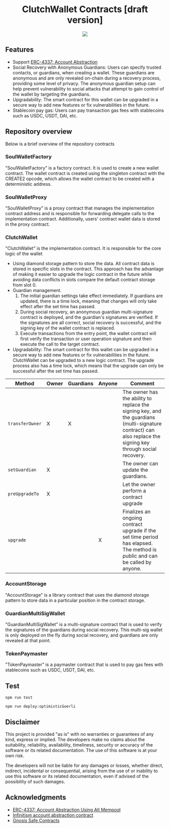 <div align="center">
  <h1 align="center">ClutchWallet Contracts [draft version]</h1>
</div>

<div align="center">
<img src="https://raw.githubusercontent.com/proofofclutchprotocol/clutch-wallet-packages/main/src/assets/logo.svg">
</div>

## Features

- Support [ERC-4337: Account Abstraction](https://eips.ethereum.org/EIPS/eip-4337)
- Social Recovery with Anonymous Guardians: Users can specify trusted contacts, or guardians, when creating a wallet. These guardians are anonymous and are only revealed on-chain during a recovery process, providing some level of privacy. The anonymous guardian setup can help prevent vulnerability to social attacks that attempt to gain control of the wallet by targeting the guardians.
- Upgradability: The smart contract for this wallet can be upgraded in a secure way to add new features or fix vulnerabilities in the future.
- Stablecoin pay gas: Users can pay transaction gas fees with stablecoins such as USDC, USDT, DAI, etc.

## Repository overview

Below is a brief overview of the repository contracts

### SoulWalletFactory

"SoulWalletFactory" is a factory contract. It is used to create a new wallet contract. The wallet contract is created using the singleton contract with the CREATE2 opcode, which allows the wallet contract to be created with a deterministic address.

### SoulWalletProxy

"SoulWalletProxy" is a proxy contract that manages the implementation contract address and is responsible for forwarding delegate calls to the implementation contract. Additionally, users' contract wallet data is stored in the proxy contract.

### ClutchWallet

"ClutchWallet" is the implementation contract. It is responsible for the core logic of the wallet

- Using diamond storage pattern to store the data. All contract data is stored in specific slots in the contract. This approach has the advantage of making it easier to upgrade the logic contract in the future while avoiding data conflicts in slots compare the default contract storage from slot 0.
- Guardian management.
  1. The initial guardian settings take effect immediately. If guardians are updated, there is a time lock, meaning that changes will only take effect after the set time has passed.
  2. During social recovery, an anonymous guardian multi-signature contract is deployed, and the guardian's signatures are verified. If the signatures are all correct, social recovery is successful, and the signing key of the wallet contract is replaced.
  3. Execute transactions from the entry point, the wallet contract will first verify the transaction or user operation signature and then execute the call to the target contract.
- Upgradability: The smart contract for this wallet can be upgraded in a secure way to add new features or fix vulnerabilities in the future. ClutchWallet can be upgraded to a new logic contract. The upgrade process also has a time lock, which means that the upgrade can only be successful after the set time has passed.

| Method          | Owner | Guardians | Anyone | Comment                                                                                                                                                      |
| --------------- | ----- | --------- | ------ | ------------------------------------------------------------------------------------------------------------------------------------------------------------ |
| `transferOwner` | X     | X         |        | The owner has the ability to replace the signing key, and the guardians (multi-signature contract) can also replace the signing key through social recovery. |
| `setGuardian`   | X     |           |        | The owner can update the guardians.                                                                                                                          |
| `preUpgradeTo`  | X     |           |        | Let the owner perform a contract upgrade                                                                                                                     |
| `upgrade`       |       |           | X      | Finalizes an ongoing contract upgrade if the set time period has elapsed. The method is public and can be called by anyone.                                  |

### AccountStorage

"AccountStorage" is a library contract that uses the diamond storage pattern to store data in a particular position in the contract storage.

### GuardianMultiSigWallet

"GuardianMultiSigWallet" is a multi-signature contract that is used to verify the signatures of the guardians during social recovery. This multi-sig wallet is only deployed on the fly during social recovery, and guardians are only revealed at that point.

### TokenPaymaster

"TokenPaymaster" is a paymaster contract that is used to pay gas fees with stablecoins such as USDC, USDT, DAI, etc.

## Test

```shell
npm run test
```

```shell
npm run deploy:optimisticGoerli
```

## Disclaimer

This project is provided "as is" with no warranties or guarantees of any kind, express or implied. The developers make no claims about the suitability, reliability, availability, timeliness, security or accuracy of the software or its related documentation. The use of this software is at your own risk.

The developers will not be liable for any damages or losses, whether direct, indirect, incidental or consequential, arising from the use of or inability to use this software or its related documentation, even if advised of the possibility of such damages.

## Acknowledgments

- <a href='https://eips.ethereum.org/EIPS/eip-4337'>ERC-4337: Account Abstraction Using Alt Mempool</a>
- <a href='https://github.com/eth-infinitism/account-abstraction'>Infinitism account abstraction contract</a>
- <a href='https://github.com/safe-global/safe-contracts'>Gnosis Safe Contracts</a>
